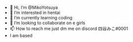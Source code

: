 - 👋 Hi, I’m @MikoYotsuya
- 👀 I’m interested in hentai
- 🌱 I’m currently learning coding
- 💞️ I’m looking to collaborate on e girls
- 📫 How to reach me just dm me on discord 四谷みこ#0001
- I am based

<!---
MikoYotsuya/MikoYotsuya is a ✨ special ✨ repository because its `README.md` (this file) appears on your GitHub profile.
You can click the Preview link to take a look at your changes.
--->
